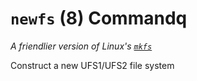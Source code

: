 # `newfs` (8) Commandq

*A friendlier version of Linux's [`mkfs`](../../../linux/commands/strorage-media/mkfs-8.md)*

Construct a new UFS1/UFS2 file system